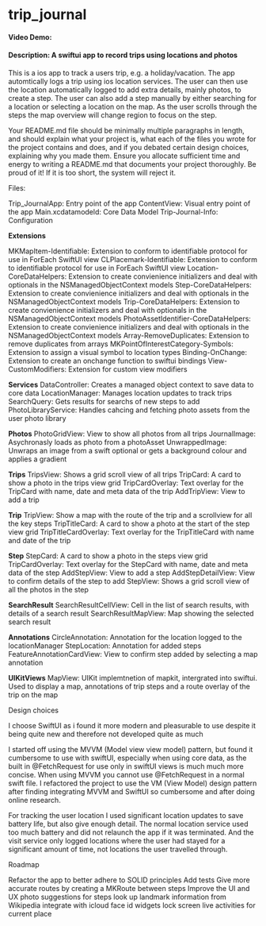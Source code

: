 # trip_journal
#### Video Demo:  <URL HERE>
#### Description: A swiftui app to record trips using locations and photos
  
This is a ios app to track a users trip, e.g. a holiday/vacation.  The app automtically logs a trip using ios location services.
The user can then use the location automatically logged to add extra details, mainly photos, to create a step.  The user can also add a step manually by either searching for a location or selecting a location on the map.  As the user scrolls through the steps the map overview will change region to focus on the step.

Your README.md file should be minimally multiple paragraphs in length, 
and should explain what your project is, what each of the files you wrote for the project contains and does, 
and if you debated certain design choices, explaining why you made them. 
Ensure you allocate sufficient time and energy to writing a README.md that documents your project thoroughly. 
Be proud of it! If it is too short, the system will reject it.

Files:

Trip_JournalApp: Entry point of the app
ContentView: Visual entry point of the app
Main.xcdatamodeld: Core Data Model
Trip-Journal-Info: Configuration

**Extensions**

MKMapItem-Identifiable: Extension to conform to identifiable protocol for use in ForEach SwiftUI view
CLPlacemark-Identifiable: Extension to conform to identifiable protocol for use in ForEach SwiftUI view
Location-CoreDataHelpers: Extension to create convienience initializers and deal with optionals in the NSManagedObjectContext models
Step-CoreDataHelpers: Extension to create convienience initializers and deal with optionals in the NSManagedObjectContext models
Trip-CoreDataHelpers: Extension to create convienience initializers and deal with optionals in the NSManagedObjectContext models
PhotoAssetIdentifier-CoreDataHelpers: Extension to create convienience initializers and deal with optionals in the NSManagedObjectContext models
Array-RemoveDuplicates: Extension to remove duplicates from arrays
MKPointOfInterestCategory-Symbols: Extension to assign a visual symbol to location types
Binding-OnChange: Extension to create an onchange function to swiftui bindings
View-CustomModifiers: Extension for custom view modifiers

**Services**
DataController: Creates a managed object context to save data to core data
LocationManager: Manages location updates to track trips
SearchQuery: Gets results for searchs of new steps to add
PhotoLibraryService: Handles cahcing and fetching photo assets from the user photo library

**Photos**
PhotoGridView: View to show all photos from all trips
JournalImage: Asychronasly loads as photo from a photoAsset
UnwrappedImage: Unwraps an image from a swift optional or gets a background colour and applies a gradient

**Trips**
TripsView: Shows a grid scroll view of all trips
TripCard: A card to show a photo in the trips view grid
TripCardOverlay: Text overlay for the TripCard with name, date and meta data of the trip
AddTripView: View to add a trip

**Trip**
TripView: Show a map with the route of the trip and a scrollview for all the key steps
TripTitleCard: A card to show a photo at the start of the step view grid
TripTitleCardOverlay: Text overlay for the TripTitleCard with name and date of the trip

**Step**
StepCard: A card to show a photo in the steps view grid
TripCardOverlay: Text overlay for the StepCard with name, date and meta data of the step
AddStepView: View to add a step
AddStepDetailView: View to confirm details of the step to add
StepView: Shows a grid scroll view of all the photos in the step

**SearchResult**
SearchResultCellView: Cell in the list of search results, with details of a search result
SearchResultMapView: Map showing the selected search result

**Annotations**
CircleAnnotation: Annotation for the location logged to the locationManager
StepLocation: Annotation for added steps
FeatureAnnotationCardView: View to confirm step added by selecting a map annotation

**UIKitViews**
MapView: UIKit implemtnetion of mapkit, intergrated into swiftui.  Used to display a map, annotations of trip steps and a route overlay of the trip on the map

Design choices
  
I choose SwiftUI as i found it more modern and pleasurable to use despite it being quite new and therefore not developed quite as much
  
I started off using the MVVM (Model view view model) pattern, but found it cumbersome to use with swiftUI, especially when using core data, as the built in @FetchRequest for use only in swiftUI views is much much more concise.  When using MVVM you cannot use @FetchRequest in a normal swift file.  I refactored the project to use the VM (View Model) design pattern after finding integrating MVVM and SwiftUI so cumbersome and after doing online research.
  
For tracking the user location I used significant location updates to save battery life, but also give enough detail.  The normal location service used too much battery and did not relaunch the app if it was terminated.  And the visit service only logged locations where the user had stayed for a significant amount of time, not locations the user travelled through.
  
Roadmap
  
Refactor the app to better adhere to SOLID principles
Add tests
Give more accurate routes by creating a MKRoute between steps
Improve the UI and UX
photo suggestions for steps
look up landmark information from Wikipedia 
integrate with icloud
face id
widgets
lock screen live activities for current place


